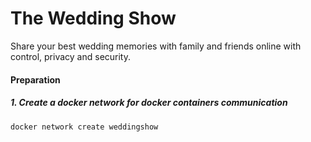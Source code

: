 
# The Wedding Show

Share your best wedding memories with family and friends online with control, privacy  and security.

#### Preparation
##### 1. Create a docker network for docker containers communication
```
docker network create weddingshow
```